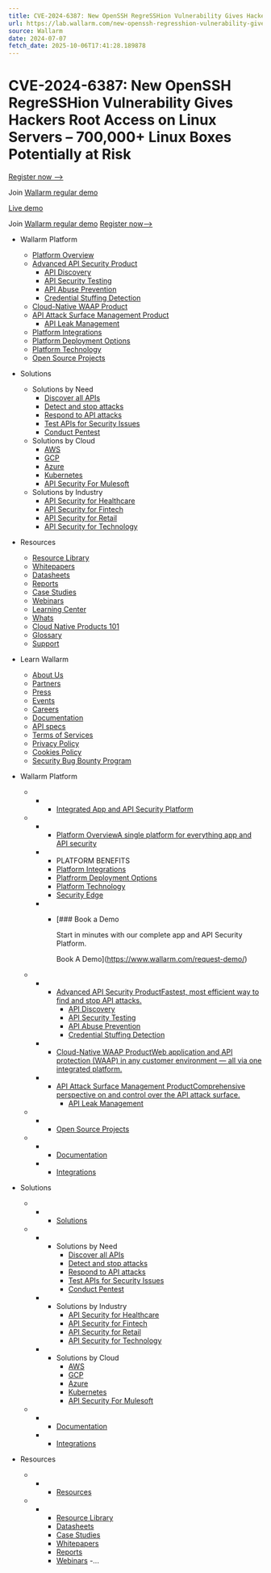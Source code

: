 ```yaml
---
title: CVE-2024-6387: New OpenSSH RegreSSHion Vulnerability Gives Hackers Root Access on Linux Servers – 700,000+ Linux Boxes Potentially at Risk
url: https://lab.wallarm.com/new-openssh-regresshion-vulnerability-gives-hackers-root-access-on-linux-servers-700000-linux-boxes-potentially-at-risk/
source: Wallarm
date: 2024-07-07
fetch_date: 2025-10-06T17:41:28.189878
---
```


# CVE-2024-6387: New OpenSSH RegreSSHion Vulnerability Gives Hackers Root Access on Linux Servers – 700,000+ Linux Boxes Potentially at Risk

[Register now —>](https://www.wallarm.com/regular-live-demo)

Join [Wallarm regular demo](https://www.wallarm.com/regular-live-demo)

[Live demo](https://www.wallarm.com/regular-live-demo)

Join [Wallarm regular demo](https://www.wallarm.com/regular-live-demo)
[Register now—>](https://www.wallarm.com/regular-live-demo#weekly-demo-form)

* Wallarm Platform
  + [Platform Overview](https://www.wallarm.com/product/api-security-overview)
  + [Advanced API Security Product](https://www.wallarm.com/product/advanced-api-security)
    - [API Discovery](https://www.wallarm.com/product/api-discovery)
    - [API Security Testing](https://www.wallarm.com/product/fast)
    - [API Abuse Prevention](https://www.wallarm.com/product/api-abuse-prevention)
    - [Credential Stuffing Detection](https://www.wallarm.com/product/credential-stuffing-detection)
  + [Cloud-Native WAAP Product](https://www.wallarm.com/product/wallarm-waap)
  + [API Attack Surface Management Product](https://www.wallarm.com/product/api-attack-surface-management-product)
    - [API Leak Management](https://www.wallarm.com/product/api-leak-management)
  + [Platform Integrations](https://www.wallarm.com/product/integrations)
  + [Platform Deployment Options](https://www.wallarm.com/product/deployment-options)
  + [Platform Technology](https://www.wallarm.com/product/technology)
  + [Open Source Projects](https://www.wallarm.com/wallarm-open-source-projects)
* Solutions
  + Solutions by Need
    - [Discover all APIs](https://www.wallarm.com/solutions/discover-all-apis)
    - [Detect and stop attacks](https://www.wallarm.com/solutions/detect-and-stop-attacks)
    - [Respond to API attacks](https://www.wallarm.com/solutions/respond-to-api-attacks)
    - [Test APIs for Security Issues](https://www.wallarm.com/solutions/test-api-for-security-issues)
    - [Conduct Pentest](https://www.wallarm.com/professional-information-security-services)
  + Solutions by Cloud
    - [AWS](https://www.wallarm.com/solutions/wallarm-for-aws)
    - [GCP](https://www.wallarm.com/solutions/wallarm-for-gcp)
    - [Azure](https://www.wallarm.com/solutions/wallarm-for-microsoft-azure)
    - [Kubernetes](https://www.wallarm.com/solutions/kubernetes-api-security-and-waf-waap)
    - [API Security For Mulesoft](https://www.wallarm.com/solutions/mulesoft-api-security)
  + Solutions by Industry
    - [API Security for Healthcare](https://www.wallarm.com/solutions/wallarm-for-healthcare)
    - [API Security for Fintech](https://www.wallarm.com/solutions/wallarm-for-financial-services)
    - [API Security for Retail](https://www.wallarm.com/solutions/wallarm-for-ecommerce)
    - [API Security for Technology](https://www.wallarm.com/solutions/wallarm-for-saas)
* Resources
  + [Resource Library](https://www.wallarm.com/resources)
  + [Whitepapers](https://www.wallarm.com/resources?tab=whitepapers#resources)
  + [Datasheets](https://www.wallarm.com/resources?tab=datasheets#resources)
  + [Reports](https://www.wallarm.com/resources?tab=reports)
  + [Case Studies](https://www.wallarm.com/resources?tab=case-studies#resources)
  + [Webinars](https://www.wallarm.com/resources?tab=webinars#resources)
  + [Learning Center](https://www.wallarm.com/what)
  + [Whats](/whats/)
  + [Cloud Native Products 101](https://www.wallarm.com/cloud-native-products-101)
  + [Glossary](https://www.wallarm.com/glossary)
  + [Support](https://www.wallarm.com/support)
* Learn Wallarm
  + [About Us](https://www.wallarm.com/company)
  + [Partners](https://www.wallarm.com/partners)
  + [Press](https://www.wallarm.com/press-room)
  + [Events](https://www.wallarm.com/company-events)
  + [Careers](https://wallarm.recruitee.com/)
  + [Documentation](https://docs.wallarm.com/)
  + [API specs](https://docs.wallarm.com/api/overview/)
  + [Terms of Services](https://www.wallarm.com/terms-of-service)
  + [Privacy Policy](https://www.wallarm.com/privacy-policy)
  + [Cookies Policy](https://www.wallarm.com/cookie-policy)
  + [Security Bug Bounty Program](https://www.wallarm.com/wallarm-security-bug-bounty-program)

* Wallarm Platform
  + - * [Integrated App and API Security Platform](##)
  + - * [Platform OverviewA single platform for everything app and API security](https://www.wallarm.com/product/api-security-overview)
    - * PLATFORM BENEFITS
      * [Platform Integrations](https://www.wallarm.com/product/integrations)
      * [Platfrorm Deployment Options](https://www.wallarm.com/product/deployment-options)
      * [Platform Technology](https://www.wallarm.com/product/technology)
      * [Security Edge](https://www.wallarm.com/product/security-edge-platform)
    - * [### Book a Demo

        Start in minutes with our complete app and API Security Platform.

        Book A Demo](https://www.wallarm.com/request-demo/)
  + - * [Advanced API Security ProductFastest, most efficient way to find and stop API attacks.](https://www.wallarm.com/product/advanced-api-security)
        + [API Discovery](https://www.wallarm.com/product/api-discovery)
        + [API Security Testing](https://www.wallarm.com/product/fast)
        + [API Abuse Prevention](https://www.wallarm.com/product/api-abuse-prevention)
        + [Credential Stuffing Detection](https://www.wallarm.com/product/credential-stuffing-detection)
    - * [Cloud-Native WAAP ProductWeb application and API protection (WAAP) in any customer environment — all via one integrated platform.](https://www.wallarm.com/product/wallarm-waap)
    - * [API Attack Surface Management ProductComprehensive perspective on and control over the API attack surface.](https://www.wallarm.com/product/api-attack-surface-management-product)
        + [API Leak Management](https://www.wallarm.com/product/api-leak-management)
  + - * [Open Source Projects](https://www.wallarm.com/wallarm-open-source-projects)
  + - * [Documentation](https://docs.wallarm.com/)
    - * [Integrations](https://docs.wallarm.com/user-guides/settings/integrations/integrations-intro/)
* Solutions
  + - * [Solutions](##)
  + - * Solutions by Need
        + [Discover all APIs](https://www.wallarm.com/solutions/discover-all-apis)
        + [Detect and stop attacks](https://www.wallarm.com/solutions/detect-and-stop-attacks)
        + [Respond to API attacks](https://www.wallarm.com/solutions/respond-to-api-attacks)
        + [Test APIs for Security Issues](https://www.wallarm.com/solutions/test-api-for-security-issues)
        + [Conduct Pentest](https://www.wallarm.com/professional-information-security-services)
    - * Solutions by Industry
        + [API Security for Healthcare](https://www.wallarm.com/solutions/wallarm-for-healthcare)
        + [API Security for Fintech](https://www.wallarm.com/solutions/wallarm-for-financial-services)
        + [API Security for Retail](https://www.wallarm.com/solutions/wallarm-for-ecommerce)
        + [API Security for Technology](https://www.wallarm.com/solutions/wallarm-for-saas)
    - * Solutions by Cloud
        + [AWS](https://www.wallarm.com/solutions/wallarm-for-aws)
        + [GCP](https://www.wallarm.com/solutions/wallarm-for-gcp)
        + [Azure](https://www.wallarm.com/solutions/wallarm-for-microsoft-azure)
        + [Kubernetes](https://www.wallarm.com/solutions/kubernetes-api-security-and-waf-waap)
        + [API Security For Mulesoft](https://www.wallarm.com/solutions/mulesoft-api-security)
  + - * [Documentation](https://docs.wallarm.com/)
    - * [Integrations](https://docs.wallarm.com/user-guides/settings/integrations/integrations-intro/)
* Resources
  + - * [Resources](##)
  + - * [Resource Library](https://www.wallarm.com/resources)
      * [Datasheets](https://www.wallarm.com/resources?tab=datasheets#resources)
      * [Case Studies](https://www.wallarm.com/resources?tab=case-studies#resources)
      * [Whitepapers](https://www.wallarm.com/resources?tab=whitepapers#resources)
      * [Reports](https://www.wallarm.com/resources?tab=reports)
      * [Webinars](https://www.wallarm.com/resources?tab=webinars#resources)
    -...